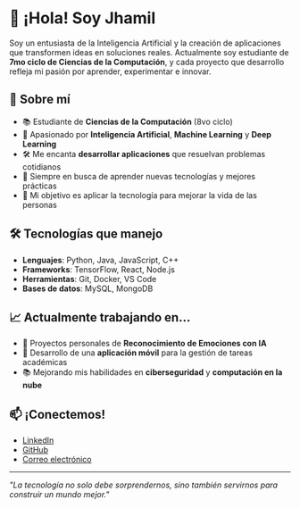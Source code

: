 # 👋 ¡Hola! Soy Jhamil

Soy un entusiasta de la Inteligencia Artificial y la creación de aplicaciones que transformen ideas en soluciones reales. Actualmente soy estudiante de **7mo ciclo de Ciencias de la Computación**, y cada proyecto que desarrollo refleja mi pasión por aprender, experimentar e innovar.

## 🚀 Sobre mí

- 📚 Estudiante de **Ciencias de la Computación** (8vo ciclo)
- 🤖 Apasionado por **Inteligencia Artificial**, **Machine Learning** y **Deep Learning**
- 🛠️ Me encanta **desarrollar aplicaciones** que resuelvan problemas cotidianos
- 🌱 Siempre en busca de aprender nuevas tecnologías y mejores prácticas
- 🎯 Mi objetivo es aplicar la tecnología para mejorar la vida de las personas

## 🛠️ Tecnologías que manejo

- **Lenguajes**: Python, Java, JavaScript, C++
- **Frameworks**: TensorFlow, React, Node.js
- **Herramientas**: Git, Docker, VS Code
- **Bases de datos**: MySQL, MongoDB

## 📈 Actualmente trabajando en...

- 🧠 Proyectos personales de **Reconocimiento de Emociones con IA**
- 📱 Desarrollo de una **aplicación móvil** para la gestión de tareas académicas
- 📚 Mejorando mis habilidades en **ciberseguridad** y **computación en la nube**

## 📫 ¡Conectemos!

- [LinkedIn](https://www.linkedin.com/)
- [GitHub](https://github.com/tu_usuario)
- [Correo electrónico](mailto:tuemail@example.com)

---

_"La tecnología no solo debe sorprendernos, sino también servirnos para construir un mundo mejor."_
